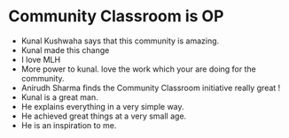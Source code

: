 # Community Classroom is OP

- Kunal Kushwaha says that this community is amazing.
- Kunal made this change
- I love MLH
- More power to kunal. love the work which your are doing for the community.
- Anirudh Sharma finds the Community Classroom initiative really great !
- Kunal is a great man.
- He explains everything in a very simple way.
- He achieved great things at a very small age.
- He is an inspiration to me.

